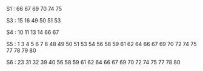 S1 : 66 67 69 70 74 75 

S3 : 15 16 49 50 51 53

S4 : 10 11 13 14 66 67 

S5 : 1 3 4 5 6 7 8 48 49 50 51 53 54 56 58 59 61 62 64 66 67 69 70 72 74 75 77 78 79 80

S6 : 23 31 32 39 40 56 58 59 61 62 64 66 67 69 70 72 74 75 77 78 80

